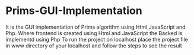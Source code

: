 # Prims-GUI-Implementation
It is the GUI implementation of Prims algorithm using Html,JavaScript and Php.
Where frontend is created using Html and JavaScript the Backed is implementd using Php
To run the project on localhost place the project file in www directory of your localhost and follow the steps to see the result
